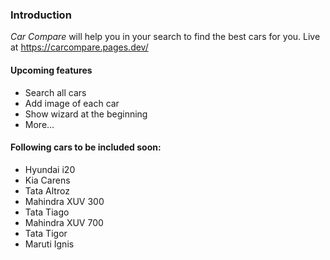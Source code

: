 

### Introduction

*Car Compare* will help you in your search to find the best cars for you.
Live at https://carcompare.pages.dev/


#### Upcoming features

* Search all cars
* Add image of each car
* Show wizard at the beginning
* More...

#### Following cars to be included soon:

* Hyundai i20
* Kia Carens
* Tata Altroz
* Mahindra XUV 300
* Tata Tiago
* Mahindra XUV 700
* Tata Tigor
* Maruti Ignis



